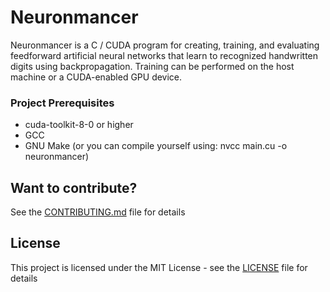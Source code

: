 # Neuronmancer
Neuronmancer is a C / CUDA program for creating, training, and evaluating feedforward artificial neural networks that learn to recognized handwritten digits using backpropagation. Training can be performed on the host machine or a CUDA-enabled GPU device.

### Project Prerequisites
* cuda-toolkit-8-0 or higher
* GCC
* GNU Make (or you can compile yourself using: nvcc main.cu -o neuronmancer)

## Want to contribute?
See the [CONTRIBUTING.md](CONTRIBUTING.md) file for details

## License
This project is licensed under the MIT License - see the [LICENSE](LICENSE) file for details
